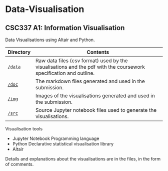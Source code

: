 # Data-Visualisation

## CSC337 A1: Information Visualisation
Data Visualisations using Altair and Python.

Directory         | Contents
----------------- | -----------------
[`/data`](./data) | Raw data files (csv format) used by the visualisations and the pdf with the coursework specification and outline.
[`/doc`](./doc)   | The markdown files generated and used in the submission.
[`/img`](./img)   | Images of the visualisations generated and used in the submission.
[`/src`](./src)   | Source Jupyter notebook files used to generate the visualisations.

Visualisation tools 
* Jupyter Notebook 
Programming language 
* Python 
Declarative statistical visualisation library 
* Altair

Details and explanations about the visualisations are in the files, in the form of comments.
